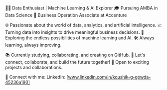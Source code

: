 👨‍💻 Data Enthusiast | Machine Learning & AI Explorer
🎓 Pursuing AMBA in Data Science
💼 Business Operation Associate at Accenture

🌐 Passionate about the world of data, analytics, and artificial intelligence.
📈 Turning data into insights to drive meaningful business decisions.
🤖 Exploring the endless possibilities of machine learning and AI.
🛠️ Always learning, always improving.

📚 Currently studying, collaborating, and creating on GitHub.
💬 Let's connect, collaborate, and build the future together!
🌟 Open to exciting projects and collaborations.

📌 Connect with me:
LinkedIn: [www.linkedin.com/in/koushik-g-gowda-45236a190]

